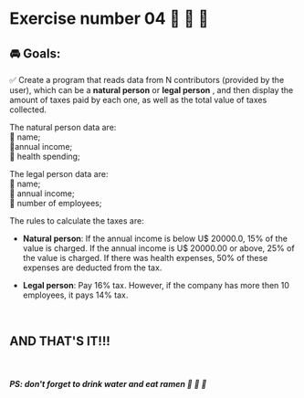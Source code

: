 # **Exercise number 04** :metal: :metal: :metal:

## :oncoming_automobile: **Goals**:  

:white_check_mark: Create a program that reads data from N contributors (provided by the user), which can be a **natural person** or **legal person** , and then display the amount of taxes  paid by each one, as well as the total value of taxes collected. 

The natural person data are:  
:small_blue_diamond: name;  
:small_blue_diamond:annual income;  
:small_blue_diamond: health spending;  

The legal person data are:  
:small_blue_diamond: name;    
:small_blue_diamond: annual income;  
:small_blue_diamond: number of employees;

The rules to calculate the taxes are:

* **Natural person**: If the annual income is below U$ 20000.0, 15% of the value is charged. If the annual income is U$ 20000.00 or above, 25% of the value is charged. If there was health expenses, 50% of these expenses are deducted from the tax.
    

* **Legal person**: Pay 16% tax. However, if the company has more then 10 employees, it pays 14% tax.
<br>

## AND THAT'S IT!!!

<br>

##### ***PS: don't forget to drink water and eat ramen*** :ramen: :ramen: :ramen: